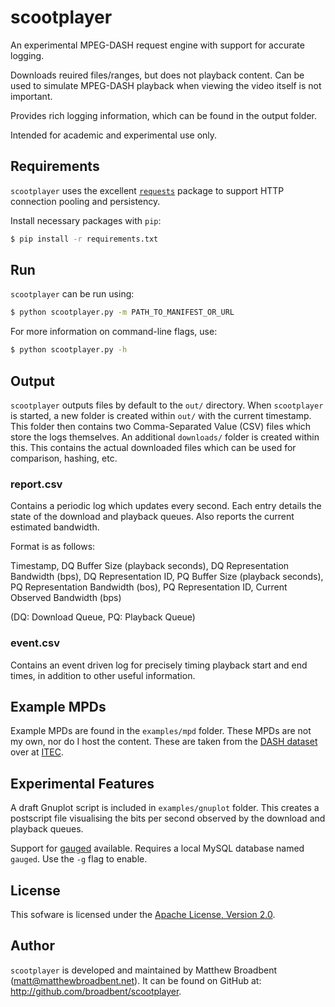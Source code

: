 # scootplayer #

An experimental MPEG-DASH request engine with support for accurate logging.

Downloads reuired files/ranges, but does not playback content. Can be used to simulate MPEG-DASH playback when viewing the video itself is not important.

Provides rich logging information, which can be found in the output folder.

Intended for academic and experimental use only.

## Requirements ##

`scootplayer` uses the excellent [`requests`](https://github.com/kennethreitz/requests) package to support HTTP connection pooling and persistency.

Install necessary packages with `pip`:
```bash
$ pip install -r requirements.txt
```

## Run ##

`scootplayer` can be run using:
```bash
$ python scootplayer.py -m PATH_TO_MANIFEST_OR_URL
```
For more information on command-line flags, use:
```bash
$ python scootplayer.py -h
```

## Output ##

`scootplayer` outputs files by default to the `out/` directory. When `scootplayer` is started, a new folder is created within `out/` with the current timestamp. This folder then contains two Comma-Separated Value (CSV) files which store the logs themselves. An additional `downloads/` folder is created within this. This contains the actual downloaded files which can be used for comparison, hashing, etc.

### report.csv ###

Contains a periodic log which updates every second. Each entry details the state of the download and playback queues. Also reports the current estimated bandwidth.

Format is as follows:

Timestamp, DQ Buffer Size (playback seconds), DQ Representation Bandwidth (bps), DQ Representation ID, PQ Buffer Size (playback seconds), PQ Representation Bandwidth (bos), PQ Representation ID, Current Observed Bandwidth (bps)

(DQ: Download Queue, PQ: Playback Queue)

### event.csv ###

Contains an event driven log for precisely timing playback start and end times, in addition to other useful information.

## Example MPDs ##

Example MPDs are found in the `examples/mpd` folder. These MPDs are not my own, nor do I host the content. These are taken from the [DASH dataset](http://www-itec.uni-klu.ac.at/ftp/datasets/mmsys12/BigBuckBunny/) over at [ITEC](http://www-itec.uni-klu.ac.at/).

## Experimental Features ##

A draft Gnuplot script is included in `examples/gnuplot` folder. This creates a postscript file visualising the bits per second observed by the download and playback queues.

Support for [gauged](https://github.com/chriso/gauged/tree/master) available. Requires a local MySQL database named `gauged`. Use the `-g` flag to enable.

## License ##

This sofware is licensed under the [Apache License, Version 2.0](http://www.apache.org/licenses/LICENSE-2.0).

## Author ##

`scootplayer` is developed and maintained by Matthew Broadbent (matt@matthewbroadbent.net). It can be found on GitHub at: http://github.com/broadbent/scootplayer.
